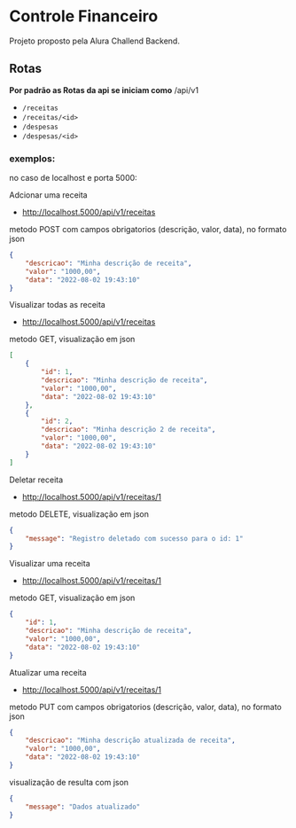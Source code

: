# Controle Financeiro

Projeto proposto pela Alura Challend Backend.

## Rotas

**Por padrão as Rotas da api se iniciam como** /api/v1

- ```/receitas```
- ```/receitas/<id>```
- ```/despesas```
- ```/despesas/<id>```

### exemplos:

no caso de localhost e porta 5000:

Adcionar uma receita

- http://localhost.5000/api/v1/receitas

metodo POST com campos obrigatorios (descrição, valor, data), no formato json

```json
{
    "descricao": "Minha descrição de receita",
    "valor": "1000,00",
    "data": "2022-08-02 19:43:10"
}
```

Visualizar todas as receita

- http://localhost.5000/api/v1/receitas

metodo GET, visualização em json

```json
[
    {
        "id": 1,
        "descricao": "Minha descrição de receita",
        "valor": "1000,00",
        "data": "2022-08-02 19:43:10"
    },
    {
        "id": 2,
        "descricao": "Minha descrição 2 de receita",
        "valor": "1000,00",
        "data": "2022-08-02 19:43:10"
    }
]
```

Deletar receita

- http://localhost.5000/api/v1/receitas/1

metodo DELETE, visualização em json

```json
{
    "message": "Registro deletado com sucesso para o id: 1"
}
```

Visualizar uma receita

- http://localhost.5000/api/v1/receitas/1

metodo GET, visualização em json

```json
{
    "id": 1,
    "descricao": "Minha descrição de receita",
    "valor": "1000,00",
    "data": "2022-08-02 19:43:10"
}
```

Atualizar uma receita

- http://localhost.5000/api/v1/receitas/1

metodo PUT com campos obrigatorios (descrição, valor, data), no formato json

```json
{
    "descricao": "Minha descrição atualizada de receita",
    "valor": "1000,00",
    "data": "2022-08-02 19:43:10"
}
```

visualização de resulta com json

```json
{
	"message": "Dados atualizado"
}
```